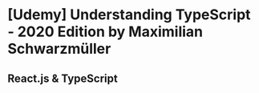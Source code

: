 # [Udemy] Understanding TypeScript - 2020 Edition by Maximilian Schwarzmüller
## React.js & TypeScript
